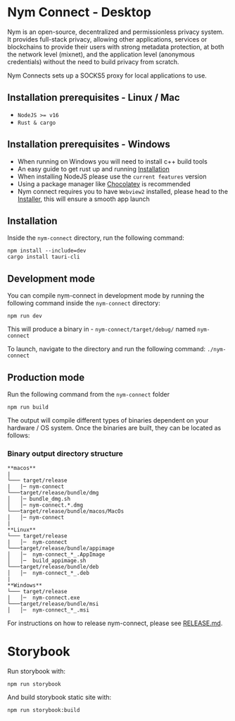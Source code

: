 <!--
Copyright 2020 - Nym Technologies SA <contact@nymtech.net>
SPDX-License-Identifier: Apache-2.0
-->

# Nym Connect - Desktop

Nym is an open-source, decentralized and permissionless privacy system. It provides full-stack privacy, allowing other applications, services or blockchains to provide their users with strong metadata protection, at both the network level (mixnet), and the application level (anonymous credentials) without the need to build privacy from scratch.

Nym Connects sets up a SOCKS5 proxy for local applications to use.

## Installation prerequisites - Linux / Mac

- `NodeJS >= v16`
- `Rust & cargo`

## Installation prerequisites - Windows

- When running on Windows you will need to install c++ build tools
- An easy guide to get rust up and running [Installation]("http://kennykerr.ca/2019/11/18/rust-getting-started/")
- When installing NodeJS please use the `current features` version
- Using a package manager like [Chocolatey]("chocolatey.org") is recommended
- Nym connect requires you to have `Webview2` installed, please head to the [Installer](https://developer.microsoft.com/en-us/microsoft-edge/webview2/#download-section), this will ensure a smooth app launch

## Installation

Inside the `nym-connect` directory, run the following command:
```
npm install --include=dev
cargo install tauri-cli
```

## Development mode

You can compile nym-connect in development mode by running the following command inside the `nym-connect` directory:

```
npm run dev
```
This will produce a binary in - `nym-connect/target/debug/` named `nym-connect`

To launch, navigate to the directory and run the following command: `./nym-connect`

## Production mode

Run the following command from the `nym-connect` folder
```
npm run build
```
The output will compile different types of binaries dependent on your hardware / OS system. Once the binaries are built, they can be located as follows:

### Binary output directory structure 
```
**macos**
|
└─── target/release
|   |─ nym-connect
└───target/release/bundle/dmg
│   │─ bundle_dmg.sh
│   │─ nym-connect.*.dmg
└───target/release/bundle/macos/MacOs
│   │─ nym-connect
|
**Linux**
└─── target/release
|   │─  nym-connect
└───target/release/bundle/appimage
│   │─  nym-connect_*_.AppImage
│   │─  build_appimage.sh
└───target/release/bundle/deb
│   │─  nym-connect_*_.deb
|
**Windows**
└─── target/release
|   │─  nym-connect.exe
└───target/release/bundle/msi
│   │─  nym-connect_*_.msi
```

For instructions on how to release nym-connect, please see [RELEASE.md](./docs/release/RELEASE.md).

# Storybook

Run storybook with:

```
npm run storybook
```

And build storybook static site with:

```
npm run storybook:build
```

